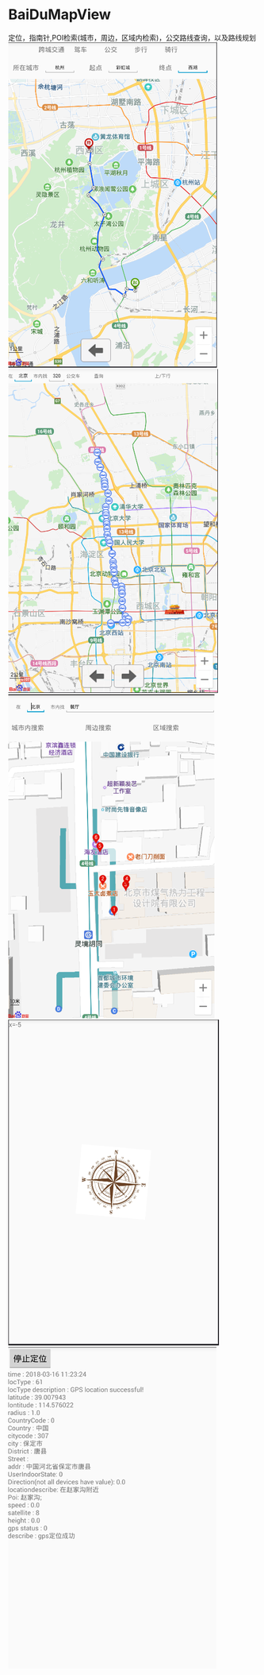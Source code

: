 # BaiDuMapView
定位，指南针,POI检索(城市，周边，区域内检索)，公交路线查询，以及路线规划
![](https://github.com/2223512468/BaiDuMapView/blob/master/sample/1.png)
![](https://github.com/2223512468/BaiDuMapView/blob/master/sample/2.png)
![](https://github.com/2223512468/BaiDuMapView/blob/master/sample/3.png)
![](https://github.com/2223512468/BaiDuMapView/blob/master/sample/4.png)
![](https://github.com/2223512468/BaiDuMapView/blob/master/sample/5.png)
